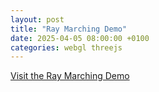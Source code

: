 ```yaml
---
layout: post
title: "Ray Marching Demo"
date: 2025-04-05 08:00:00 +0100
categories: webgl threejs
---
```




[Visit the Ray Marching Demo](https://fabianlander.github.io/apps/raymarchingflatsurfacesapp/)